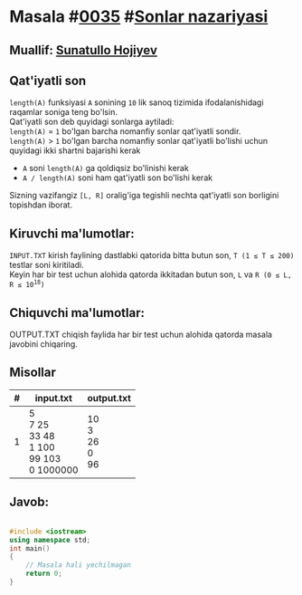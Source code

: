 <h1>Masala #<a href="https://robocontest.uz/tasks/0035">0035</a> #<a href="https://robocontest.uz/tasks?category=4">Sonlar nazariyasi</a></h1>
<h2> Muallif: <a href="https://robocontest.uz/profile/sunnat">Sunatullo Hojiyev</a></h2>
<h2>Qat'iyatli son</h2>
<p>
    <code>length(A)</code> funksiyasi <code>A</code> sonining <code>10</code> lik sanoq tizimida ifodalanishidagi raqamlar soniga teng bo'lsin.<br>
    Qat'iyatli son deb quyidagi sonlarga aytiladi:<br>
    <code>length(A)</code> = <code>1</code> bo'lgan barcha nomanfiy sonlar qat'iyatli sondir.<br>
    <code>length(A)</code> > <code>1</code> bo'lgan barcha nomanfiy sonlar qat'iyatli bo'lishi uchun quyidagi ikki shartni bajarishi kerak
    <ul>
        <li>
            <code>A</code> soni <code>length(A)</code> ga qoldiqsiz bo'linishi kerak
        </li>
        <li>
            <code>A / length(A)</code> soni ham qat'iyatli son bo'lishi kerak
        </li>
    </ul>
Sizning vazifangiz <code>[L, R]</code> oralig'iga tegishli nechta qat'iyatli son borligini topishdan iborat.</p>
<h2>Kiruvchi ma'lumotlar:</h2>
<p>
    <code>INPUT.TXT</code> kirish faylining dastlabki qatorida bitta butun son, <code>T (1 ≤ T ≤ 200)</code> testlar soni kiritiladi.<br>
    Keyin har bir test uchun alohida qatorda ikkitadan butun son, <code>L</code> va <code>R (0 ≤ L, R ≤ 10<sup>18</sup>)</code></p>
<h2>Chiquvchi ma'lumotlar:</h2>
<p>OUTPUT.TXT chiqish faylida har bir test uchun alohida qatorda masala javobini chiqaring.</p>
<h2>Misollar</h2>
<table>
    <thead>
        <tr>
            <th>#</th>
            <th>input.txt</th>
            <th>output.txt</th>
        </tr>
    </thead>
    <tbody>
        <tr>
            <td>1</td>
            <td>5<br>7 25<br>33 48<br>1 100<br>99 103<br>0 1000000</td>
            <td>10<br>3<br>26<br>0<br>96</td>
        </tr>
    </tbody>
</table>
<h2>Javob:</h2>

######
```cpp
#include <iostream>
using namespace std;
int main()
{
    // Masala hali yechilmagan
    return 0;
}
```
